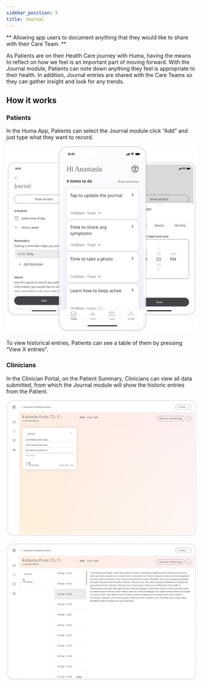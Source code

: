```yaml
---
sidebar_position: 5
title: Journal
---
```

** Allowing app users to document anything that they would like to share with their Care Team. **

As Patients are on their Health Care journey with Huma, having the means to reflect on how we feel is an important part of moving forward. With the Journal module, Patients can note down anything they feel is appropriate to their health. In addition, Journal entries are shared with the Care Teams so they can gather insight and look for any trends.

## How it works

### Patients 

In the Huma App, Patients can select the Journal module click “Add” and just type what they want to record.

![Adding to the journal](./assets/journal.png)

To view historical entries, Patients can see a table of them by pressing “View X entries”.

### Clinicians

In the Clinician Portal, on the Patient Summary, Clinicians can view all data submitted, from which the Journal module will show the historic entries from the Patient.

![Journal in clinician portal](./assets/cp-patient-summary-journal.png)

![Journal in clinician portal](./assets/cp-module-details-journal.png)